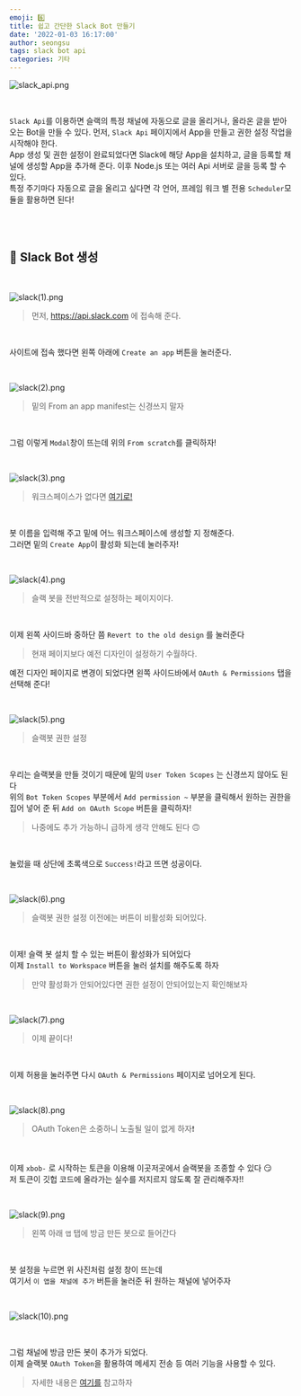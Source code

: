 ```yaml
---
emoji: 6️⃣
title: 쉽고 간단한 Slack Bot 만들기
date: '2022-01-03 16:17:00'
author: seongsu
tags: slack bot api
categories: 기타
---
```


![slack_api.png](./slack_api.png)

<br/>

`Slack Api`를 이용하면 슬랙의 특정 채널에 자동으로 글을 올리거나, 올라온 글을 받아 오는 Bot을 만들 수 있다. 먼저, `Slack Api` 페이지에서 App을 만들고 권한 설정 작업을 시작해야 한다.<br/>
App 생성 및 권한 설정이 완료되었다면 Slack에 해당 App을 설치하고, 글을 등록할 채널에 생성할 App을 추가해 준다. 이후 Node.js 또는 여러 Api 서버로 글을 등록 할 수 있다.<br/>
특정 주기마다 자동으로 글을 올리고 싶다면 각 언어, 프레임 워크 별 전용 `Scheduler`모듈을 활용하면 된다!<br/>

<br/>
<br/>

## 🤖 Slack Bot 생성

<br/>

![slack(1).png](<./slack(1).png>)

> 먼저, https://api.slack.com 에 접속해 준다.

<br/>

사이트에 접속 했다면 왼쪽 아래에 `Create an app` 버튼을 눌러준다.<br/>

<br/>

![slack(2).png](<./slack(2).png>)

> 밑의 From an app manifest는 신경쓰지 말자

<br/>

그럼 이렇게 `Modal`창이 뜨는데 위의 `From scratch`를 클릭하자!<br/>

<br/>

![slack(3).png](<./slack(3).png>)

> 워크스페이스가 없다면 [여기로!](https://slack.com/intl/ko-kr/help/articles/206845317-Slack-%EC%9B%8C%ED%81%AC%EC%8A%A4%ED%8E%98%EC%9D%B4%EC%8A%A4-%EC%83%9D%EC%84%B1)

<br/>

봇 이름을 입력해 주고 밑에 어느 워크스페이스에 생성할 지 정해준다.<br/>
그러면 밑의 `Create App`이 활성화 되는데 눌러주자!<br/>

<br/>

![slack(4).png](<./slack(4).png>)

> 슬랙 봇을 전반적으로 설정하는 페이지이다.

<br/>

이제 왼쪽 사이드바 중하단 쯤 `Revert to the old design` 를 눌러준다<br/>

> 현재 페이지보다 예전 디자인이 설정하기 수월하다.

예전 디자인 페이지로 변경이 되었다면 왼쪽 사이드바에서 `OAuth & Permissions` 탭을 선택해 준다!

<br/>

![slack(5).png](<./slack(5).png>)

> 슬랙봇 권한 설정

<br/>

우리는 슬랙봇을 만들 것이기 때문에 밑의 `User Token Scopes` 는 신경쓰지 않아도 된다<br/>
위의 `Bot Token Scopes` 부분에서 `Add permission ~` 부분을 클릭해서 원하는 권한을 집어 넣어 준 뒤 `Add on OAuth Scope` 버튼을 클릭하자!

> 나중에도 추가 가능하니 급하게 생각 안해도 된다 🙃

<br/>

눌렀을 때 상단에 초록색으로 `Success!`라고 뜨면 성공이다.<br/>

<br/>

![slack(6).png](<./slack(6).png>)

> 슬랙봇 권한 설정 이전에는 버튼이 비활성화 되어있다.

<br/>

이제! 슬랙 봇 설치 할 수 있는 버튼이 활성화가 되어있다<br/>
이제 `Install to Workspace` 버튼을 눌러 설치를 해주도록 하자<br/>

> 만약 활성화가 안되어있다면 권한 설정이 안되어있는지 확인해보자

<br/>

![slack(7).png](<./slack(7).png>)

> 이제 끝이다!

<br/>

이제 허용을 눌러주면 다시 `OAuth & Permissions` 페이지로 넘어오게 된다.

<br/>

![slack(8).png](<./slack(8).png>)

> OAuth Token은 소중하니 노출될 일이 없게 하자❗️

<br/>

이제 `xbob-` 로 시작하는 토큰을 이용해 이곳저곳에서 슬랙봇을 조종할 수 있다 😏<br/>
저 토큰이 깃헙 코드에 올라가는 실수를 저지르지 않도록 잘 관리해주자!!<br/>

<br/>

![slack(9).png](<./slack(9).png>)

> 왼쪽 아래 `앱` 탭에 방금 만든 봇으로 들어간다

<br/>

봇 설정을 누르면 위 사진처럼 설정 창이 뜨는데<br/>
여기서 `이 앱을 채널에 추가` 버튼을 눌러준 뒤 원하는 채널에 넣어주자<br/>

<br/>

![slack(10).png](<./slack(10).png>)

<br/>

그럼 채널에 방금 만든 봇이 추가가 되었다.<br/>
이제 슬랙봇 `OAuth Token`을 활용하여 메세지 전송 등 여러 기능을 사용할 수 있다.<br/>

> 자세한 내용은 [여기를](https://api.slack.com/docs) 참고하자

<br/>
<br/>

```toc

```
